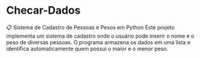 # Checar-Dados
📋 Sistema de Cadastro de Pessoas e Pesos em Python Este projeto implementa um sistema de cadastro onde o usuário pode inserir o nome e o peso de diversas pessoas. O programa armazena os dados em uma lista e identifica automaticamente quem possui o maior e o menor peso.
